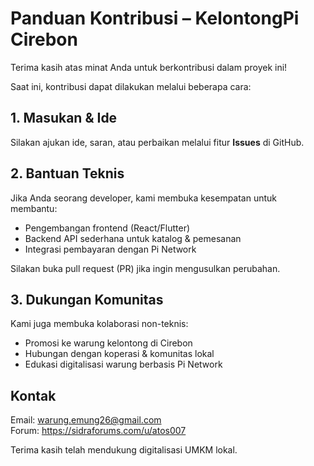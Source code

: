 # Panduan Kontribusi – KelontongPi Cirebon

Terima kasih atas minat Anda untuk berkontribusi dalam proyek ini!

Saat ini, kontribusi dapat dilakukan melalui beberapa cara:

## 1. Masukan & Ide
Silakan ajukan ide, saran, atau perbaikan melalui fitur **Issues** di GitHub.

## 2. Bantuan Teknis
Jika Anda seorang developer, kami membuka kesempatan untuk membantu:
- Pengembangan frontend (React/Flutter)
- Backend API sederhana untuk katalog & pemesanan
- Integrasi pembayaran dengan Pi Network

Silakan buka pull request (PR) jika ingin mengusulkan perubahan.

## 3. Dukungan Komunitas
Kami juga membuka kolaborasi non-teknis:
- Promosi ke warung kelontong di Cirebon
- Hubungan dengan koperasi & komunitas lokal
- Edukasi digitalisasi warung berbasis Pi Network

## Kontak
Email: warung.emung26@gmail.com  
Forum: https://sidraforums.com/u/atos007

Terima kasih telah mendukung digitalisasi UMKM lokal.
